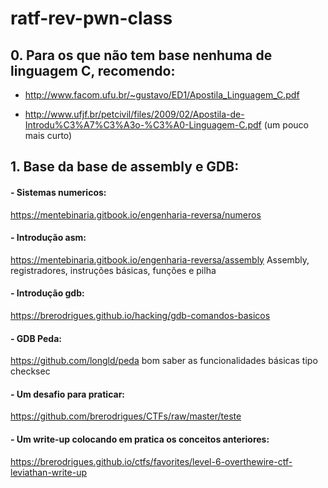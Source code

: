 # ratf-rev-pwn-class

## 0. Para os que não tem base nenhuma de linguagem C, recomendo:
- http://www.facom.ufu.br/~gustavo/ED1/Apostila_Linguagem_C.pdf

- http://www.ufjf.br/petcivil/files/2009/02/Apostila-de-Introdu%C3%A7%C3%A3o-%C3%A0-Linguagem-C.pdf (um pouco mais curto)

## 1. Base da base de assembly e GDB:
 #### - Sistemas numericos: 
 https://mentebinaria.gitbook.io/engenharia-reversa/numeros

 #### - Introdução asm: 
 https://mentebinaria.gitbook.io/engenharia-reversa/assembly Assembly, registradores, instruções básicas, funções e pilha

 #### - Introdução gdb: 
 https://brerodrigues.github.io/hacking/gdb-comandos-basicos
 
 #### - GDB Peda: 
 https://github.com/longld/peda bom saber as funcionalidades básicas tipo checksec
 
 
 #### - Um desafio para praticar: 
 https://github.com/brerodrigues/CTFs/raw/master/teste
 
 #### - Um write-up colocando em pratica os conceitos anteriores: 
 https://brerodrigues.github.io/ctfs/favorites/level-6-overthewire-ctf-leviathan-write-up
